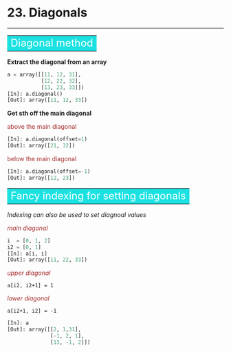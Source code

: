 # 23. Diagonals
---------------

**<table><tr><td bgcolor=#1ce1e1><font color="white" size=5>Diagonal method</font></td></tr></table>**

**Extract the diagonal from an array**

```python
a = array([[11, 12, 31],
           [12, 22, 32],
           [13, 23, 33]])
[In]: a.diagonal()
[Out]: array([11, 12, 33])
```

**Get sth off the main diagonal**

<font color="brown">above the main diagonal</font>

```python
[In]: a.diagonal(offset=1)
[Out]: array([21, 32])
```

<font color="brown">below the main diagonal</font>

```python
[In]: a.diagonal(offset=-1)
[Out]: array([12, 23])
```

**<table><tr><td bgcolor=#1ce1e1><font color="white" size=5>Fancy indexing for setting diagonals</font></td></tr></table>**

*Indexing can also be used to set diagnoal values*

<font color="brown">*main diagonal*</font>

```python
i  = [0, 1, 2]
i2 = [0, 1]
[In]: a[i, i]
[Out]: array([11, 22, 33])
```

<font color="brown">*upper diagonal*</font>

``a[i2, i2+1] = 1``

<font color="brown">*lower diagonal*</font>

``a[i2+1, i2] = -1``

```python
[In]: a
[Out]: array([[2, 1,31],
              [-1, 2, 1],
              [13, -1, 2]])
```

              